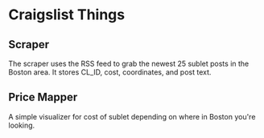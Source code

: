 # Craigslist Things

## Scraper

The scraper uses the RSS feed to grab the newest 25 sublet posts in the Boston area. It stores CL_ID, cost, coordinates, and post text.

## Price Mapper

A simple visualizer for cost of sublet depending on where in Boston you're looking.
